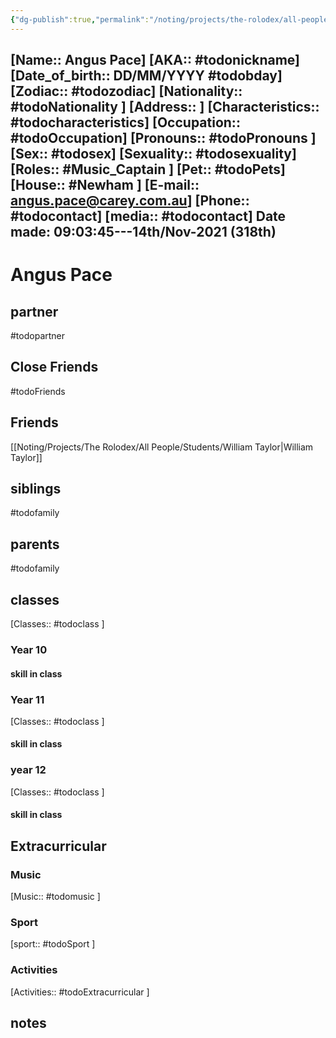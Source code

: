 ```yaml
---
{"dg-publish":true,"permalink":"/noting/projects/the-rolodex/all-people/students/angus-pace/","dgHomeLink":true,"dgPassFrontmatter":false}
---
```


[Name:: Angus Pace]
[AKA:: #todonickname]
[Date_of_birth:: DD/MM/YYYY #todobday] 
[Zodiac:: #todozodiac] 
[Nationality:: #todoNationality ]
[Address:: ]
[Characteristics::  #todocharacteristics]
[Occupation:: #todoOccupation]
[Pronouns:: #todoPronouns ]
[Sex:: #todosex]
[Sexuality:: #todosexuality]
[Roles:: #Music_Captain ]
[Pet:: #todoPets]
[House:: #Newham ]
[E-mail:: <angus.pace@carey.com.au>]
[Phone:: #todocontact]
[media:: #todocontact]
Date made: 09:03:45---14th/Nov-2021 (318th) 
---
# Angus Pace
## partner
#todopartner
## Close Friends
#todoFriends
## Friends
[[Noting/Projects/The Rolodex/All People/Students/William Taylor|William Taylor]]
## siblings
#todofamily
## parents
#todofamily
## classes
[Classes:: #todoclass ]
### Year 10
#### skill in class
### Year 11
[Classes:: #todoclass ]
#### skill in class
### year 12
[Classes:: #todoclass ]
#### skill in class
## Extracurricular
### Music
[Music:: #todomusic ]
### Sport
[sport:: #todoSport ]
### Activities
[Activities:: #todoExtracurricular ]
## notes
